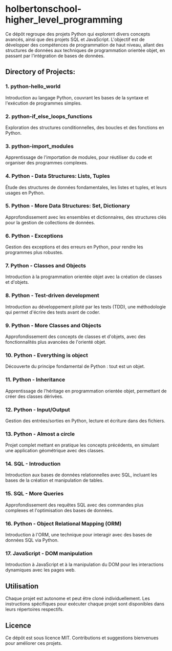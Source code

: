 # holbertonschool-higher_level_programming

Ce dépôt regroupe des projets Python qui explorent divers concepts avancés, ainsi que des projets SQL et JavaScript. L'objectif est de développer des compétences de programmation de haut niveau, allant des structures de données aux techniques de programmation orientée objet, en passant par l'intégration de bases de données.

## Directory of Projects:

### 1. python-hello_world
Introduction au langage Python, couvrant les bases de la syntaxe et l'exécution de programmes simples.

### 2. python-if_else_loops_functions
Exploration des structures conditionnelles, des boucles et des fonctions en Python.

### 3. python-import_modules
Apprentissage de l'importation de modules, pour réutiliser du code et organiser des programmes complexes.

### 4. Python - Data Structures: Lists, Tuples
Étude des structures de données fondamentales, les listes et tuples, et leurs usages en Python.

### 5. Python - More Data Structures: Set, Dictionary
Approfondissement avec les ensembles et dictionnaires, des structures clés pour la gestion de collections de données.

### 6. Python - Exceptions
Gestion des exceptions et des erreurs en Python, pour rendre les programmes plus robustes.

### 7. Python - Classes and Objects
Introduction à la programmation orientée objet avec la création de classes et d'objets.

### 8. Python - Test-driven development
Introduction au développement piloté par les tests (TDD), une méthodologie qui permet d'écrire des tests avant de coder.

### 9. Python - More Classes and Objects
Approfondissement des concepts de classes et d'objets, avec des fonctionnalités plus avancées de l'orienté objet.

### 10. Python - Everything is object
Découverte du principe fondamental de Python : tout est un objet.

### 11. Python - Inheritance
Apprentissage de l'héritage en programmation orientée objet, permettant de créer des classes dérivées.

### 12. Python - Input/Output
Gestion des entrées/sorties en Python, lecture et écriture dans des fichiers.

### 13. Python - Almost a circle
Projet complet mettant en pratique les concepts précédents, en simulant une application géométrique avec des classes.

### 14. SQL - Introduction
Introduction aux bases de données relationnelles avec SQL, incluant les bases de la création et manipulation de tables.

### 15. SQL - More Queries
Approfondissement des requêtes SQL avec des commandes plus complexes et l'optimisation des bases de données.

### 16. Python - Object Relational Mapping (ORM)
Introduction à l'ORM, une technique pour interagir avec des bases de données SQL via Python.

### 17. JavaScript - DOM manipulation
Introduction à JavaScript et à la manipulation du DOM pour les interactions dynamiques avec les pages web.

## Utilisation
Chaque projet est autonome et peut être cloné individuellement. Les instructions spécifiques pour exécuter chaque projet sont disponibles dans leurs répertoires respectifs.

## Licence
Ce dépôt est sous licence MIT. Contributions et suggestions bienvenues pour améliorer ces projets.
